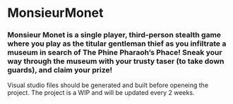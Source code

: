 # MonsieurMonet
### Monsieur Monet is a single player, third-person stealth game where you play as the titular gentleman thief as you infiltrate a museum in search of The Phine Pharaoh’s Phace! Sneak your way through the museum with your trusty taser (to take down guards), and claim your prize!
Visual studio files should be generated and built before openeing the project. The project is a WIP and will be updated every 2 weeks.
